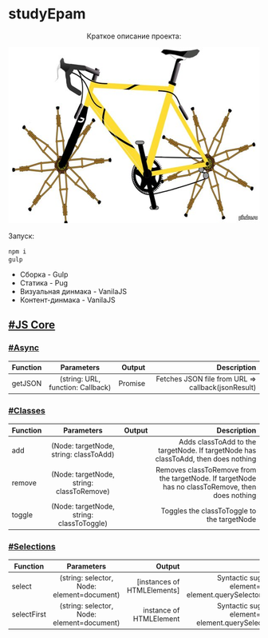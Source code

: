 # studyEpam

<p align="center">Краткое описание проекта:</p>
<p align="center">
  <img width="600" height="352" src="./promo.jpg">
</p>

Запуск:

    npm i
    gulp
    
* Сборка - Gulp
* Статика - Pug
* Визуальная динмака - VanilaJS
* Контент-динмака - VanilaJS

## [#JS Core](./src/scripts/core)
### [#Async](./src/scripts/core/Async.js)
| Function        | Parameters           | Output  | Description  | 
| --------------- |:---------:| -------:| -------:|
| getJSON         | (string: URL, function: Callback) | Promise | Fetches JSON file from URL => callback(jsonResult)

### [#Classes](./src/scripts/core/classes.js)
| Function        | Parameters       | Output  | Description  | 
| --------------- |:---------:| -------:| -------:|
| add         | (Node: targetNode, string: classToAdd) |  | Adds classToAdd to the targetNode. If targetNode has classToAdd, then does nothing
| remove         | (Node: targetNode, string: classToRemove) |  | Removes classToRemove from the targetNode. If targetNode has no classToRemove, then does nothing
| toggle         | (Node: targetNode, string: classToToggle) |  | Toggles the classToToggle to the targetNode

### [#Selections](./src/scripts/core/Selections.js)
| Function        | Parameters       | Output  | Description  | 
| --------------- |:---------:| -------:| -------:|
| select         | (string: selector, Node: element=document) | \[instances of HTMLElements] | Syntactic sugar: (selector, element=document)=> element.querySelectorAll(selector);
| selectFirst         | (string: selector, Node: element=document) | instance of HTMLElement | Syntactic sugar: (selector, element=document)=> element.querySelector(selector)
